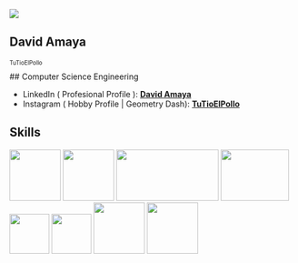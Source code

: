 ![](https://i.pinimg.com/originals/7a/fd/d6/7afdd6915a8219f5dcdb89ff990a9a72.gif)

## David Amaya
<p style="font-size: 10px">TuTioElPollo</p>
## Computer Science Engineering

* LinkedIn ( Profesional Profile ): **[David Amaya](www.linkedin.com/in/david-amaya-)**
* Instagram ( Hobby Profile | Geometry Dash): **[TuTioElPollo](https://www.instagram.com/tutioelpollo)**


## Skills
<div style="display:inline-block">
  <img src="https://cdn.icon-icons.com/icons2/2415/PNG/512/java_original_wordmark_logo_icon_146459.png" width="90" height="90" style="padding:0,20"/>
  <img src="https://camo.githubusercontent.com/9c8eef80636ac8a6f3846c326175ff2508a8ec7f907f9a8e11b8e7c7258e8cac/68747470733a2f2f737461636b6a6176612e636f6d2f77702d636f6e74656e742f75706c6f6164732f323031372f31322f737072696e672d6d76632d6c6f676f2e706e67" width="90"         
       height="90" style="padding:0,20"/>
  <img src="https://1000marcas.net/wp-content/uploads/2020/11/MySQL-logo.png" width="180" height="90" style="padding:0,20"/>
  <img src="https://cdn-ankpc.nitrocdn.com/CXPATxiuOnLCmBDTxjvMhJHZsrQOcxUs/assets/images/source/rev-fa96a90/www.striim.com/wp-content/themes/striim2022/images/connectors_icons/white/microsoftsqlserver.png" width="120" height="90" style="padding:0,20"/>
  <img src="https://cdn-icons-png.flaticon.com/512/1532/1532556.png" width="70" height="70" style="padding:0,20"/>
  <img src="https://seeklogo.com/images/C/css-3-logo-023C1A7171-seeklogo.com.png" width="70" height="70" style="padding:0,20"/>
  <img src="https://upload.wikimedia.org/wikipedia/commons/thumb/c/cf/Angular_full_color_logo.svg/800px-Angular_full_color_logo.svg.png" width="90" height="90" style="padding:0,20"/>
  <img src="https://user-images.githubusercontent.com/62670505/195007613-18dce7c2-a73d-43eb-b454-ffbabfa802b6.png" width="90" height="90" style="padding:0,20"/>         
</div>





